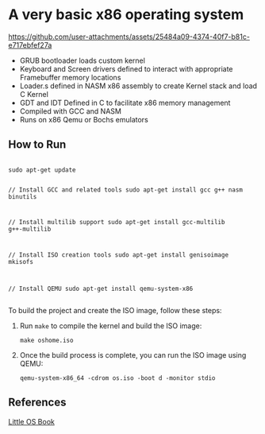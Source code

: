 <h1>A very basic x86 operating system</h1>



https://github.com/user-attachments/assets/25484a09-4374-40f7-b81c-e717ebfef27a



<ul>
<li>GRUB bootloader loads custom kernel</li>
<li>Keyboard and Screen drivers defined to interact with appropriate Framebuffer memory locations</li>
<li>Loader.s defined in NASM x86 assembly to create Kernel stack and load C Kernel</li>
<li>GDT and IDT Defined in C to facilitate x86 memory management</li>
<li>Compiled with GCC and NASM</li>
<li>Runs on x86 Qemu or Bochs emulators</li>
</ul>



<h2>How to Run</h2>
<pre><code>
sudo apt-get update

// Install GCC and related tools
sudo apt-get install gcc g++ nasm binutils

// Install multilib support
sudo apt-get install gcc-multilib g++-multilib

// Install ISO creation tools
sudo apt-get install genisoimage mkisofs

// Install QEMU
sudo apt-get install qemu-system-x86
</code></pre>

<p>To build the project and create the ISO image, follow these steps:</p>
<ol>
  <li>Run <code>make</code> to compile the kernel and build the ISO image:</li>
  <pre><code>make oshome.iso</code></pre>
  <li>Once the build process is complete, you can run the ISO image using QEMU:</li>
  <pre><code>qemu-system-x86_64 -cdrom os.iso -boot d -monitor stdio</code></pre>
</ol>

<h2>References</h2>
<a href = "https://littleosbook.github.io/">Little OS Book</a>


